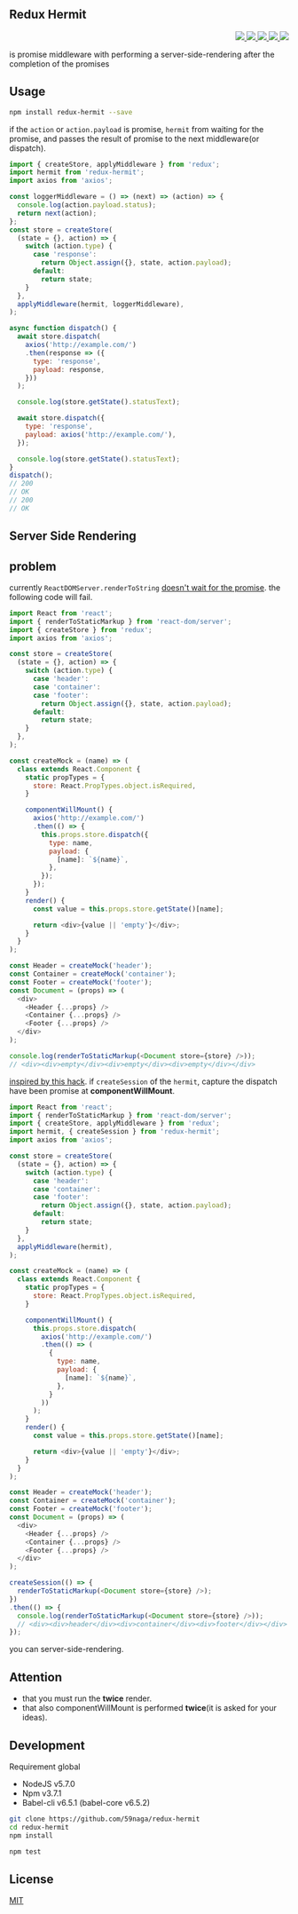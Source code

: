 Redux Hermit
---

<p align="right">
  <a href="https://npmjs.org/package/redux-hermit">
    <img src="https://img.shields.io/npm/v/redux-hermit.svg?style=flat-square">
  </a>
  <a href="https://travis-ci.org/59naga/redux-hermit">
    <img src="http://img.shields.io/travis/59naga/redux-hermit.svg?style=flat-square">
  </a>
  <a href="https://codeclimate.com/github/59naga/redux-hermit/coverage">
    <img src="https://img.shields.io/codeclimate/github/59naga/redux-hermit.svg?style=flat-square">
  </a>
  <a href="https://codeclimate.com/github/59naga/redux-hermit">
    <img src="https://img.shields.io/codeclimate/coverage/github/59naga/redux-hermit.svg?style=flat-square">
  </a>
  <a href="https://gemnasium.com/59naga/redux-hermit">
    <img src="https://img.shields.io/gemnasium/59naga/redux-hermit.svg?style=flat-square">
  </a>
</p>

is promise middleware with performing a server-side-rendering after the completion of the promises

Usage
---

```bash
npm install redux-hermit --save
```

if the `action` or `action.payload` is promise, `hermit` from waiting for the promise, and passes the result of promise to the next middleware(or dispatch).

```js
import { createStore, applyMiddleware } from 'redux';
import hermit from 'redux-hermit';
import axios from 'axios';

const loggerMiddleware = () => (next) => (action) => {
  console.log(action.payload.status);
  return next(action);
};
const store = createStore(
  (state = {}, action) => {
    switch (action.type) {
      case 'response':
        return Object.assign({}, state, action.payload);
      default:
        return state;
    }
  },
  applyMiddleware(hermit, loggerMiddleware),
);

async function dispatch() {
  await store.dispatch(
    axios('http://example.com/')
    .then(response => ({
      type: 'response',
      payload: response,
    }))
  );

  console.log(store.getState().statusText);

  await store.dispatch({
    type: 'response',
    payload: axios('http://example.com/'),
  });

  console.log(store.getState().statusText);
}
dispatch();
// 200
// OK
// 200
// OK
```

Server Side Rendering
---

## problem

currently `ReactDOMServer.renderToString` [doesn't wait for the promise](https://github.com/facebook/react/issues/1739).
the following code will fail.

```js
import React from 'react';
import { renderToStaticMarkup } from 'react-dom/server';
import { createStore } from 'redux';
import axios from 'axios';

const store = createStore(
  (state = {}, action) => {
    switch (action.type) {
      case 'header':
      case 'container':
      case 'footer':
        return Object.assign({}, state, action.payload);
      default:
        return state;
    }
  },
);

const createMock = (name) => (
  class extends React.Component {
    static propTypes = {
      store: React.PropTypes.object.isRequired,
    }

    componentWillMount() {
      axios('http://example.com/')
      .then(() => {
        this.props.store.dispatch({
          type: name,
          payload: {
            [name]: `${name}`,
          },
        });
      });
    }
    render() {
      const value = this.props.store.getState()[name];

      return <div>{value || 'empty'}</div>;
    }
  }
);

const Header = createMock('header');
const Container = createMock('container');
const Footer = createMock('footer');
const Document = (props) => (
  <div>
    <Header {...props} />
    <Container {...props} />
    <Footer {...props} />
  </div>
);

console.log(renderToStaticMarkup(<Document store={store} />));
// <div><div>empty</div><div>empty</div><div>empty</div></div>
```

[inspired by this hack](https://github.com/facebook/react/issues/1739#issuecomment-187328724).
if `createSession` of the `hermit`,
capture the dispatch have been promise at __componentWillMount__.

```js
import React from 'react';
import { renderToStaticMarkup } from 'react-dom/server';
import { createStore, applyMiddleware } from 'redux';
import hermit, { createSession } from 'redux-hermit';
import axios from 'axios';

const store = createStore(
  (state = {}, action) => {
    switch (action.type) {
      case 'header':
      case 'container':
      case 'footer':
        return Object.assign({}, state, action.payload);
      default:
        return state;
    }
  },
  applyMiddleware(hermit),
);

const createMock = (name) => (
  class extends React.Component {
    static propTypes = {
      store: React.PropTypes.object.isRequired,
    }

    componentWillMount() {
      this.props.store.dispatch(
        axios('http://example.com/')
        .then(() => (
          {
            type: name,
            payload: {
              [name]: `${name}`,
            },
          }
        ))
      );
    }
    render() {
      const value = this.props.store.getState()[name];

      return <div>{value || 'empty'}</div>;
    }
  }
);

const Header = createMock('header');
const Container = createMock('container');
const Footer = createMock('footer');
const Document = (props) => (
  <div>
    <Header {...props} />
    <Container {...props} />
    <Footer {...props} />
  </div>
);

createSession(() => {
  renderToStaticMarkup(<Document store={store} />);
})
.then(() => {
  console.log(renderToStaticMarkup(<Document store={store} />));
  // <div><div>header</div><div>container</div><div>footer</div></div>
});
```

you can server-side-rendering.

## Attention

* that you must run the __twice__ render.
* that also componentWillMount is performed __twice__(it is asked for your ideas).

Development
---
Requirement global
* NodeJS v5.7.0
* Npm v3.7.1
* Babel-cli v6.5.1 (babel-core v6.5.2)

```bash
git clone https://github.com/59naga/redux-hermit
cd redux-hermit
npm install

npm test
```

License
---
[MIT](http://59naga.mit-license.org/)
